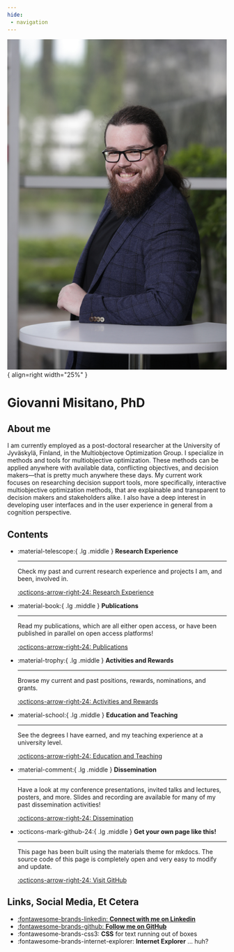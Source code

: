 ```yaml
---
hide:
 - navigation
---
```

![Image title](assets/giovanni.jpg){ align=right width="25%" }
# Giovanni Misitano, PhD
## About me
I am currently employed as a post-doctoral researcher at the University of
Jyväskylä, Finland, in the Multiobjectove Optimization Group. I specialize in
methods and tools for multiobjective optimization. These methods can be applied
anywhere with available data, conflicting objectives, and decision makers—that
is pretty much anywhere these days. My current work focuses on researching
decision support tools, more specifically, interactive multiobjective
optimization methods, that are explainable and transparent to decision makers
and stakeholders alike. I also have a deep interest in developing user
interfaces and in the user experience in general from a cognition perspective. 

## Contents
<div class="grid cards" markdown>

-   :material-telescope:{ .lg .middle } __Research Experience__

    ---

    Check my past and current research experience and projects I am, and been,
    involved in.

    [:octicons-arrow-right-24: Research Experience](./research.md)

-   :material-book:{ .lg .middle } __Publications__

    ---

    Read my publications, which are all either open access,
    or have been published in parallel on open access platforms!

    [:octicons-arrow-right-24: Publications](./publications.md)

-   :material-trophy:{ .lg .middle } __Activities and Rewards__

    ---

    Browse my current and past positions, rewards, nominations, and grants.

    [:octicons-arrow-right-24: Activities and Rewards](./activities.md)

-   :material-school:{ .lg .middle } __Education and Teaching__

    ---

    See the degrees I have earned, and my teaching experience at a university level.

    [:octicons-arrow-right-24: Education and Teaching](./education.md)

-   :material-comment:{ .lg .middle } __Dissemination__

    ---

    Have a look at my conference presentations, invited talks and lectures,
    posters, and more. Slides and recording are available for many of my
    past dissemination activities!

    [:octicons-arrow-right-24: Dissemination](./dissemination.md)

-   :octicons-mark-github-24:{ .lg .middle } __Get your own page like this!__

    ---

    This page has been built using the materials theme for mkdocs.
    The source code of this page is completely open and very easy to
    modify and update. 

    [:octicons-arrow-right-24: Visit GitHub](#)

</div>

## Links, Social Media, Et Cetera
<div class="grid cards" markdown>

- [:fontawesome-brands-linkedin: __Connect with me on Linkedin__](https://linkedin.com/in/misitano)
- [:fontawesome-brands-github: __Follow me on GitHub__](#)
- :fontawesome-brands-css3: __CSS__ for text running out of boxes
- :fontawesome-brands-internet-explorer: __Internet Explorer__ ... huh?

</div>